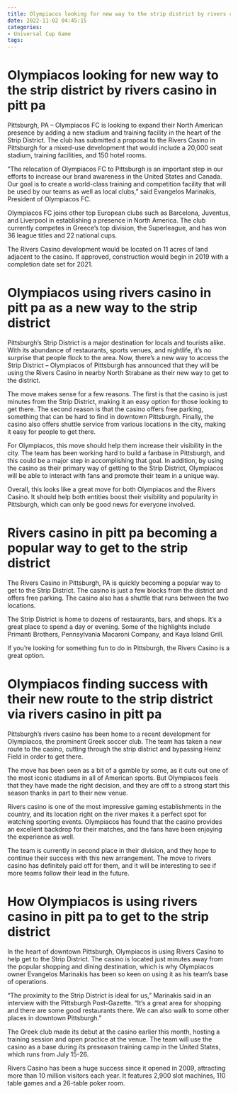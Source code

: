 ```yaml
---
title: Olympiacos looking for new way to the strip district by rivers casino in pitt pa 
date: 2022-11-02 04:45:15
categories:
- Universal Cup Game
tags:
---
```



#  Olympiacos looking for new way to the strip district by rivers casino in pitt pa 

Pittsburgh, PA – Olympiacos FC is looking to expand their North American presence by adding a new stadium and training facility in the heart of the Strip District. The club has submitted a proposal to the Rivers Casino in Pittsburgh for a mixed-use development that would include a 20,000 seat stadium, training facilities, and 150 hotel rooms.

“The relocation of Olympiacos FC to Pittsburgh is an important step in our efforts to increase our brand awareness in the United States and Canada. Our goal is to create a world-class training and competition facility that will be used by our teams as well as local clubs,” said Evangelos Marinakis, President of Olympiacos FC.

Olympiacos FC joins other top European clubs such as Barcelona, Juventus, and Liverpool in establishing a presence in North America. The club currently competes in Greece’s top division, the Superleague, and has won 36 league titles and 22 national cups.

The Rivers Casino development would be located on 11 acres of land adjacent to the casino. If approved, construction would begin in 2019 with a completion date set for 2021.

#  Olympiacos using rivers casino in pitt pa as a new way to the strip district 

Pittsburgh’s Strip District is a major destination for locals and tourists alike. With its abundance of restaurants, sports venues, and nightlife, it’s no surprise that people flock to the area. Now, there’s a new way to access the Strip District – Olympiacos of Pittsburgh has announced that they will be using the Rivers Casino in nearby North Strabane as their new way to get to the district.

The move makes sense for a few reasons. The first is that the casino is just minutes from the Strip District, making it an easy option for those looking to get there. The second reason is that the casino offers free parking, something that can be hard to find in downtown Pittsburgh. Finally, the casino also offers shuttle service from various locations in the city, making it easy for people to get there.

For Olympiacos, this move should help them increase their visibility in the city. The team has been working hard to build a fanbase in Pittsburgh, and this could be a major step in accomplishing that goal. In addition, by using the casino as their primary way of getting to the Strip District, Olympiacos will be able to interact with fans and promote their team in a unique way.

Overall, this looks like a great move for both Olympiacos and the Rivers Casino. It should help both entities boost their visibility and popularity in Pittsburgh, which can only be good news for everyone involved.

#  Rivers casino in pitt pa becoming a popular way to get to the strip district 

The Rivers Casino in Pittsburgh, PA is quickly becoming a popular way to get to the Strip District. The casino is just a few blocks from the district and offers free parking. The casino also has a shuttle that runs between the two locations.

The Strip District is home to dozens of restaurants, bars, and shops. It’s a great place to spend a day or evening. Some of the highlights include Primanti Brothers, Pennsylvania Macaroni Company, and Kaya Island Grill.

If you’re looking for something fun to do in Pittsburgh, the Rivers Casino is a great option.

#  Olympiacos finding success with their new route to the strip district via rivers casino in pitt pa 

Pittsburgh’s rivers casino has been home to a recent development for Olympiacos, the prominent Greek soccer club. The team has taken a new route to the casino, cutting through the strip district and bypassing Heinz Field in order to get there.

The move has been seen as a bit of a gamble by some, as it cuts out one of the most iconic stadiums in all of American sports. But Olympiacos feels that they have made the right decision, and they are off to a strong start this season thanks in part to their new venue.

Rivers casino is one of the most impressive gaming establishments in the country, and its location right on the river makes it a perfect spot for watching sporting events. Olympiacos has found that the casino provides an excellent backdrop for their matches, and the fans have been enjoying the experience as well.

The team is currently in second place in their division, and they hope to continue their success with this new arrangement. The move to rivers casino has definitely paid off for them, and it will be interesting to see if more teams follow their lead in the future.

#  How Olympiacos is using rivers casino in pitt pa to get to the strip district

In the heart of downtown Pittsburgh, Olympiacos is using Rivers Casino to help get to the Strip District. The casino is located just minutes away from the popular shopping and dining destination, which is why Olympiacos owner Evangelos Marinakis has been so keen on using it as his team’s base of operations.

“The proximity to the Strip District is ideal for us,” Marinakis said in an interview with the Pittsburgh Post-Gazette. “It’s a great area for shopping and there are some good restaurants there. We can also walk to some other places in downtown Pittsburgh.”

The Greek club made its debut at the casino earlier this month, hosting a training session and open practice at the venue. The team will use the casino as a base during its preseason training camp in the United States, which runs from July 15-26.

Rivers Casino has been a huge success since it opened in 2009, attracting more than 10 million visitors each year. It features 2,900 slot machines, 110 table games and a 26-table poker room.